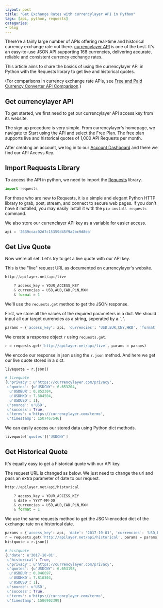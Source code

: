 ```yaml
---
layout: post
title: "Get Exchange Rates with currencylayer API in Python"
tags: [api, python, requests]
categories:
- blog
---
```


There're a fairly large number of APIs offering real-time and historical currency exchange rate out there. [currencylayer API](https://currencylayer.com/) is one of the best. It's an easy-to-use JSON API supporting 168 currencies, delivering accurate, reliable and consistent currency exchange rates.

This article aims to share the basics of using the currencylayer API in Python with the Requests library to get live and historical quotes.

(For comparisons in currency exchange rate APIs, see [Free and Paid Currency Converter API Comparison](http://www.freecurrencyconverterapi.com/).)

## Get currencylayer API

To get started, we first need to get our currencylayer API access key from its website. 

The sign up procedure is very simple. From currencylayer's homepage, we navigate to [Start using the API](https://currencylayer.com/product) and select the [Free Plan](https://currencylayer.com/signup?plan=1). The free plan supports live and historical quotes of 1,000 API Requests per month.

After creating an account, we log in to our [Account Dashboard](https://currencylayer.com/dashboard) and there we find our API Access Key. 

## Import Requests Library

To access the API in python, we need to import the [Requests](http://docs.python-requests.org/) library.


```python
import requests
```

For those who are new to Requests, it is a simple and elegant Python HTTP library to grab, post, stream, and connect to secure web pages. If you don't have it installed, you may easily install it with the `pip install requests` command.

We also store our currenclayer API key as a variable for easier access.

```python
api = '2639ccac02d7c15359d45f9a2bc9d8ea'
```

## Get Live Quote

Now we're all set. Let's try to get a live quote with our API key.

This is the "live" request URL as documented on currencylayer's website.

```python
http://apilayer.net/api/live

    ? access_key = YOUR_ACCESS_KEY
    & currencies = USD,AUD,CAD,PLN,MXN
    & format = 1
```

We'll use the `requests.get` method to get the JSON response. 

First, we store all the values of the required parameters in a dict. We should input all our target currencies as a string, seperated by a '`,`'.


```python
params = {'access_key': api, 'currencies': 'USD,EUR,CNY,HKD', 'format': 1}
```

We create a response object `r` using `requests.get`.


```python
r = requests.get('http://apilayer.net/api/live', params = params)
```

We encode our response in json using the `r.json` method. And here we get our live quote stored in a dict.


```python
livequote = r.json()
```


```python
# livequote
{u'privacy': u'https://currencylayer.com/privacy',
 u'quotes': {u'USDCNY': 6.653204,
  u'USDEUR': 0.852304,
  u'USDHKD': 7.804504,
  u'USDUSD': 1},
 u'source': u'USD',
 u'success': True,
 u'terms': u'https://currencylayer.com/terms',
 u'timestamp': 1507467546}
```


We can easily access our stored data using Python dict methods.


```python
livequote['quotes']['USDCNY']
```



## Get Historical Quote

It's equally easy to get a historical quote with our API key.

The request URL is changed as below. We just need to change the url and pass an extra parameter of date to our request.


```python
http://apilayer.net/api/historical

    ? access_key = YOUR_ACCESS_KEY
    & date = YYYY-MM-DD
    & currencies = USD,AUD,CAD,PLN,MXN
    & format = 1
```

We use the same requests method to get the JSON-encoded dict of the exchange rate on a historical date.


```python
params = {'access_key': api, 'date': '2017-10-01', 'currencies': 'USD,EUR,CNY,HKD', 'format': 1}
r = requests.get('http://apilayer.net/api/historical', params = params)
histquote = r.json()
```


```python
# histquote
{u'date': u'2017-10-01',
 u'historical': True,
 u'privacy': u'https://currencylayer.com/privacy',
 u'quotes': {u'USDCNY': 6.653198,
  u'USDEUR': 0.846697,
  u'USDHKD': 7.810304,
  u'USDUSD': 1},
 u'source': u'USD',
 u'success': True,
 u'terms': u'https://currencylayer.com/terms',
 u'timestamp': 1506902399}
```